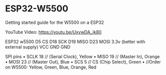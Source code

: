 # ESP32-W5500

Getting started guide for the W5500 on a ESP32

YouTube Video:
https://youtu.be/UxywDA_jk80


ESP32	w5500
D5	  CS
D18	  SCK
D19	  MISO
D23	  MOSI
3.3v (better with external supply)	VCC
GND	  GND

SPI pins
•	SCLK  18  // (Serial Clock), Yellow
•	MISO  19  // (Master In), Orange
•	MOSI  23  // (Master Out), Blue 
•	SCS   5   // CS (Chip Select), Green
•	//Order on W5500: Yellow, Green, Blue, Orange, Red

